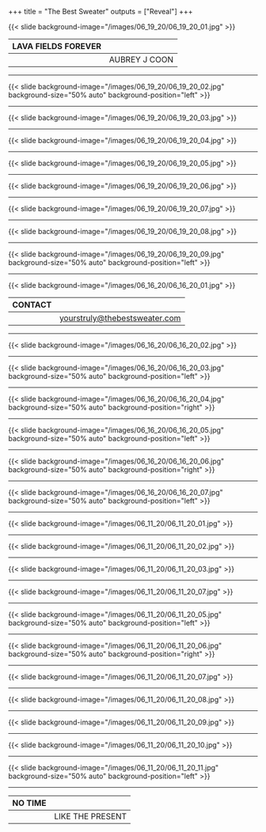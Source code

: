 +++
title = "The Best Sweater"
outputs = ["Reveal"]
+++

{{< slide background-image="/images/06_19_20/06_19_20_01.jpg" >}} 

| LAVA FIELDS FOREVER |               |
| :---                |          ---: |
|                     | AUBREY J COON |

---

{{< slide background-image="/images/06_19_20/06_19_20_02.jpg" background-size="50% auto" background-position="left" >}}
	

---

{{< slide background-image="/images/06_19_20/06_19_20_03.jpg" >}}

---

{{< slide background-image="/images/06_19_20/06_19_20_04.jpg" >}}

---

{{< slide background-image="/images/06_19_20/06_19_20_05.jpg" >}}

---

{{< slide background-image="/images/06_19_20/06_19_20_06.jpg" >}}

---

{{< slide background-image="/images/06_19_20/06_19_20_07.jpg" >}}

---

{{< slide background-image="/images/06_19_20/06_19_20_08.jpg" >}}

---

{{< slide background-image="/images/06_19_20/06_19_20_09.jpg" background-size="50% auto" background-position="left" >}}

---

{{< slide background-image="/images/06_16_20/06_16_20_01.jpg" >}}

| CONTACT  |               |
| :---     |          ---: |
|          | yourstruly@thebestsweater.com |

---

{{< slide background-image="/images/06_16_20/06_16_20_02.jpg" >}}

---

{{< slide background-image="/images/06_16_20/06_16_20_03.jpg" background-size="50% auto" background-position="left" >}}

---

{{< slide background-image="/images/06_16_20/06_16_20_04.jpg" background-size="50% auto" background-position="right" >}}

---

{{< slide background-image="/images/06_16_20/06_16_20_05.jpg" background-size="50% auto" background-position="left" >}}

---

{{< slide background-image="/images/06_16_20/06_16_20_06.jpg" background-size="50% auto" background-position="right" >}}

---

{{< slide background-image="/images/06_16_20/06_16_20_07.jpg" background-size="50% auto" background-position="left" >}}

---

{{< slide background-image="/images/06_11_20/06_11_20_01.jpg" >}}

---

{{< slide background-image="/images/06_11_20/06_11_20_02.jpg" >}}

---

{{< slide background-image="/images/06_11_20/06_11_20_03.jpg" >}}

---

{{< slide background-image="/images/06_11_20/06_11_20_07.jpg" >}}

---

{{< slide background-image="/images/06_11_20/06_11_20_05.jpg" background-size="50% auto" background-position="left" >}}

---

{{< slide background-image="/images/06_11_20/06_11_20_06.jpg" background-size="50% auto" background-position="right" >}}

---

{{< slide background-image="/images/06_11_20/06_11_20_07.jpg" >}}

---

{{< slide background-image="/images/06_11_20/06_11_20_08.jpg" >}}

---

{{< slide background-image="/images/06_11_20/06_11_20_09.jpg" >}}

---

{{< slide background-image="/images/06_11_20/06_11_20_10.jpg" >}}

---

{{< slide background-image="/images/06_11_20/06_11_20_11.jpg" background-size="50% auto" background-position="left" >}}

---

| NO TIME  |               |
| :---     |          ---: |
|          | LIKE THE PRESENT |

